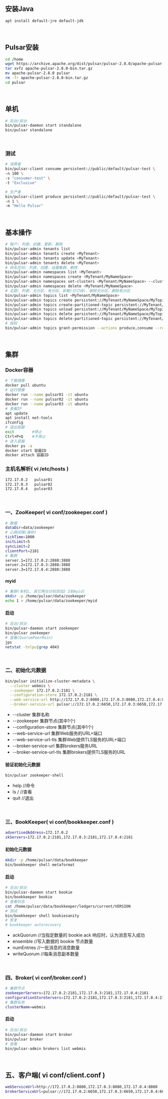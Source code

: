 ## 安装Java
```bash
apt install default-jre default-jdk
```

<br/>

## Pulsar安装
```bash
cd /home
wget https://archive.apache.org/dist/pulsar/pulsar-2.8.0/apache-pulsar-2.8.0-bin.tar.gz
tar xvfz apache-pulsar-2.8.0-bin.tar.gz
mv apache-pulsar-2.8.0 pulsar
rm -fr apache-pulsar-2.8.0-bin.tar.gz
cd pulsar
```

<br/>

## 单机
```bash
# 后台/前台
bin/pulsar-daemon start standalone
bin/pulsar standalone
```
<br/>

### 测试
```bash
# 消费者
bin/pulsar-client consume persistent://public/default/pulsar-test \
-n 100 \
-s "consumer-test" \
-t "Exclusive"

# 生产者
bin/pulsar-client produce persistent://public/default/pulsar-test \
-n 1 \
-m "Hello Pulsar"
```

<br/>

## 基本操作
```bash
# 租户: 列表、创建、更新、删除
bin/pulsar-admin tenants list
bin/pulsar-admin tenants create <MyTenant>
bin/pulsar-admin tenants update <MyTenant>
bin/pulsar-admin tenants delete <MyTenant>
# 命名空间: 列表、创建、设置集群、删除
bin/pulsar-admin namespaces list <MyTenant>
bin/pulsar-admin namespaces create <MyTenant/MyNameSpace>
bin/pulsar-admin namespaces set-clusters <MyTenant/MyNameSpace> --clusters webmis
bin/pulsar-admin namespaces delete <MyTenant/MyNameSpace>
# 主题: 列表、无分区、有分区、卸载(已订阅)、删除无分区、删除有分区
bin/pulsar-admin topics list <MyTenant/MyNameSpace>
bin/pulsar-admin topics create persistent://MyTenant/MyNameSpace/MyTopic
bin/pulsar-admin topics create-partitioned-topic persistent://MyTenant/MyNameSpace/MyTopic --partitions 4
bin/pulsar-admin topics unload persistent://MyTenant/MyNameSpace/MyTopic
bin/pulsar-admin topics delete persistent://MyTenant/MyNameSpace/MyTopic
bin/pulsar-admin topics delete-partitioned-topic persistent://MyTenant/MyNameSpace/MyTopic
# 授权
bin/pulsar-admin topics grant-permission --actions produce,consume --role AppHmsAlert persistent://MyTenant/MyNameSpace/MyTopic
```

<br/>

## 集群
### Docker容器
```bash
# 下载镜像
docker pull ubuntu
# 运行镜像
docker run --name pulsar01 -it ubuntu
docker run --name pulsar02 -it ubuntu
docker run --name pulsar03 -it ubuntu
# 查看IP
apt update
apt install net-tools
ifconfig
# 退出容器
exit        #停止
Ctrl+P+Q    #不停止
# 进入容器
docker ps -a
docker start 容器ID
docker attach 容器ID
```

### 主机名解析( vi /etc/hosts )
```bash
172.17.0.2   pulsar01
172.17.0.3   pulsar02
172.17.0.4   pulsar03
```
<br/>

### 一、ZooKeeper( vi conf/zookeeper.conf )
```bash
# 数据
dataDir=data/zookeeper
# 心跳间隔(毫秒)
tickTime=1000
initLimit=5
syncLimit=2
clientPort=2181
# 集群
server.1=172.17.0.2:2888:3888
server.2=172.17.0.3:2888:3888
server.3=172.17.0.4:2888:3888
```
#### myid
```bash
# 集群(本机1, 其它两台分别添加2 3到myid)
mkdir -p /home/pulsar/data/zookeeper
echo 1 > /home/pulsar/data/zookeeper/myid
```
#### 启动
```bash
# 后台/前台
bin/pulsar-daemon start zookeeper
bin/pulsar zookeeper
# 查看(QuorumPeerMain)
jps
netstat -tnlpu|grep 4043
```
<br/>

### 二、初始化元数据
```bash
bin/pulsar initialize-cluster-metadata \
  --cluster webmis \
  --zookeeper 172.17.0.2:2181 \
  --configuration-store 172.17.0.2:2181 \
  --web-service-url http://172.17.0.2:8080,172.17.0.3:8080,172.17.0.4:8080 \
  --broker-service-url pulsar://172.17.0.2:6650,172.17.0.3:6650,172.17.0.4:6650
```
- --cluster 集群名称
- --zookeeper 集群节点(其中1个)
- --configuration-store 集群节点(其中1个)
- --web-service-url 集群Web服务的URL+端口
- --web-service-url-tls 集群Web提供TLS服务的URL+端口
- --broker-service-url 集群brokers服务URL
- --broker-service-url-tls 集群brokers提供TLS服务的URL

#### 验证初始化元数据
```bash
bin/pulsar zookeeper-shell
```
- help  //命令
- ls /  //查看
- quit  //退出

<br/>

### 三、BookKeeper( vi conf/bookkeeper.conf )
```bash
advertisedAddress=172.17.0.2
zkServers=172.17.0.2:2181,172.17.0.3:2181,172.17.0.4:2181
```
#### 初始化元数据
```bash
mkdir -p /home/pulsar/data/bookkeeper
bin/bookkeeper shell metaformat
```
#### 启动
```bash
# 后台/前台
bin/pulsar-daemon start bookie
bin/bookkeeper bookie
# 查看状态
cat /home/pulsar/data/bookkeeper/ledgers/current/VERSION
# 测试
bin/bookkeeper shell bookiesanity
# 恢复
# bookkeeper autorecovery
```
- ackQuorum   //当指定数量的 bookie ack 响应时，认为消息写入成功
- ensemble    //写入数据的 bookie 节点数量
- numEntries  //一批消息的消息数量
- writeQuorum //每条消息副本数量

<br/>

### 四、Broker( vi conf/broker.conf )
```bash
# 集群节点
zookeeperServers=172.17.0.2:2181,172.17.0.3:2181,172.17.0.4:2181
configurationStoreServers=172.17.0.2:2181,172.17.0.3:2181,172.17.0.4:2181
# 集群名称
clusterName=webmis
```

#### 启动
```bash
# 后台/前台
bin/pulsar-daemon start broker
bin/pulsar broker
# 查看
bin/pulsar-admin brokers list webmis
```

<br/>

## 五、客户端( vi conf/client.conf )
```bash
webServiceUrl=http://172.17.0.2:8080,172.17.0.3:8080,172.17.0.4:8080
brokerServiceUrl=pulsar://172.17.0.2:6650,172.17.0.3:6650,172.17.0.4:6650
```
